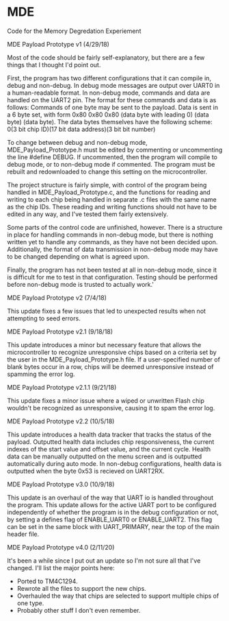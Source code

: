 # MDE
Code for the Memory Degredation Experiement

MDE Payload Prototype v1 (4/29/18)

Most of the code should be fairly self-explanatory, but there are a few things that I thought I'd point out.

First, the program has two different configurations that it can compile in, debug and non-debug. In debug mode
messages are output over UART0 in a human-readable format. In non-debug mode, commands and data are handled
on the UART2 pin. The format for these commands and data is as follows:
Commands of one byte may be sent to the payload.
Data is sent in a 6 byte set, with form 0x80 0x80 0x80 (data byte with leading 0) (data byte) (data byte).
The data bytes themselves have the following scheme: 0(3 bit chip ID)(17 bit data address)(3 bit bit number)

To change between debug and non-debug mode, MDE_Payload_Prototype.h must be edited by commenting or uncommenting
the line #define DEBUG. If uncommented, then the program will compile to debug mode, or to non-debug mode
if commented. The program must be rebuilt and redownloaded to change this setting on the microcontroller.

The project structure is fairly simple, with control of the program being handled in MDE_Payload_Prototype.c,
and the functions for reading and writing to each chip being handled in separate .c files with the same name
as the chip IDs. These reading and writing functions should not have to be edited in any way, and I've tested
them fairly extensively.

Some parts of the control code are unfinished, however. There is a structure in place for handling commands
in non-debug mode, but there is nothing written yet to handle any commands, as they have not been decided
upon. Additionally, the format of data transmission in non-debug mode may have to be changed depending on
what is agreed upon.

Finally, the program has not been tested at all in non-debug mode, since it is difficult for me to test in
that configuration. Testing should be performed before non-debug mode is trusted to actually work.'


MDE Payload Prototype v2 (7/4/18)

This update fixes a few issues that led to unexpected results when not attempting to seed errors.


MDE Payload Prototype v2.1 (9/18/18)

This update introduces a minor but necessary feature that allows the microcontroller to recognize unresponsive
chips based on a criteria set by the user in the MDE_Payload_Prototype.h file. If a user-specified number of
blank bytes occur in a row, chips will be deemed unresponsive instead of spamming the error log.


MDE Payload Prototype v2.1.1 (9/21/18)

This update fixes a minor issue where a wiped or unwritten Flash chip wouldn't be recognized as unresponsive, causing it to spam the error log.


MDE Payload Prototype v2.2 (10/5/18)

This update introduces a health data tracker that tracks the status of the payload. Outputted health data includes
chip responsiveness, the current indexes of the start value and offset value, and the current cycle. Health data
can be manually outputted on the menu screen and is outputted automatically during auto mode. In non-debug
configurations, health data is outputted when the byte 0x53 is recieved on UART2RX.


MDE Payload Prototype v3.0 (10/9/18)

This update is an overhaul of the way that UART io is handled throughout the program. This update allows for the active UART port to be configured 
independently of whether the program is in the debug configuration or not, by setting a defines flag of ENABLE_UART0 or ENABLE_UART2. This flag can be 
set in the same block with UART_PRIMARY, near the top of the main header file.

MDE Payload Prototype v4.0 (2/11/20)

It's been a while since I put out an update so I'm not sure all that I've changed. I'll list the major points here:
* Ported to TM4C1294.
* Rewrote all the files to support the new chips.
* Overhauled the way that chips are selected to support multiple chips of one type.
* Probably other stuff I don't even remember.
